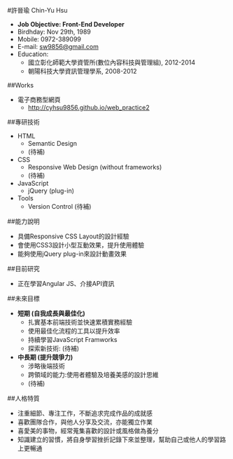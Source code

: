 #許晉瑜 Chin-Yu Hsu

- **Job Objective: Front-End Developer**
- Birdhday: Nov 29th, 1989
- Mobile: 0972-389099
- E-mail: sw9856@gmail.com
- Education: 
	- 國立彰化師範大學資管所(數位內容科技與管理組), 2012-2014
	- 朝陽科技大學資訊管理學系, 2008-2012


##Works

- 電子商務型網頁 	
	- http://cyhsu9856.github.io/web_practice2
	
 
##專研技術

- HTML
	- Semantic Design
	- (待補)
- CSS
	- Responsive Web Design (without frameworks)
	- (待補)
- JavaScript
	- jQuery (plug-in)
- Tools
	- Version Control (待補)


##能力說明

- 具備Responsive CSS Layout的設計經驗
- 會使用CSS3設計小型互動效果，提升使用體驗
- 能夠使用jQuery plug-in來設計動畫效果


##目前研究

- 正在學習Angular JS、介接API資訊


##未來目標

- **短期 (自我成長與最佳化)**
	- 扎實基本前端技術並快速累積實務經驗
	- 使用最佳化流程的工具以提升效率
	- 持續學習JavaScript Framworks
	- 探索新技術: (待補)
- **中長期 (提升競爭力)**
	- 涉略後端技術
	- 跨領域的能力:使用者體驗及培養美感的設計思維
	- (待補)


##人格特質

- 注重細節、專注工作，不斷追求完成作品的成就感
- 喜歡團隊合作，與他人分享及交流，亦能獨立作業
- 喜愛美的事物，經常蒐集喜歡的設計或風格做為養分
- 知識建立的習慣，將自身學習挫折記錄下來並整理，幫助自己或他人的學習路上更暢通





